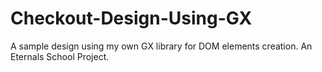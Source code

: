 # Checkout-Design-Using-GX
A sample design using my own GX library for DOM elements creation. An Eternals School Project.
